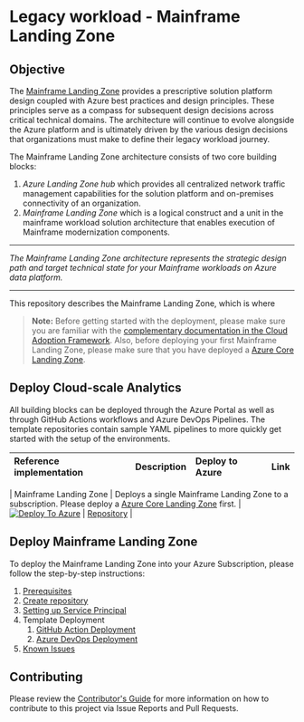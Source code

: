 # Legacy workload - Mainframe Landing Zone

## Objective

The [Mainframe Landing Zone](https://aka.ms/adopt/cloudscaleanalytics) provides a prescriptive solution platform design coupled with Azure best practices and design principles. These principles serve as a compass for subsequent design decisions across critical technical domains. The architecture will continue to evolve alongside the Azure platform and is ultimately driven by the various design decisions that organizations must make to define their legacy workload journey.

The Mainframe Landing Zone architecture consists of two core building blocks:

1. *Azure Landing Zone hub* which provides all centralized network traffic management capabilities for the solution platform and on-premises connectivity of an organization.
1. *Mainframe Landing Zone* which is a logical construct and a unit in the mainframe workload solution architecture that enables execution of Mainframe modernization components.

---

*The Mainframe Landing Zone architecture represents the strategic design path and target technical state for your Mainframe workloads on Azure data platform.*

---

This repository describes the Mainframe Landing Zone, which is where 

> **Note:** Before getting started with the deployment, please make sure you are familiar with the [complementary documentation in the Cloud Adoption Framework](https://aka.ms/adopt/datamanagement). Also, before deploying your first Mainframe Landing Zone, please make sure that you have deployed a [Azure Core Landing Zone](https://github.com/Azure/data-management-zone).

## Deploy Cloud-scale Analytics

All building blocks can be deployed through the Azure Portal as well as through GitHub Actions workflows and Azure DevOps Pipelines. The template repositories contain sample YAML pipelines to more quickly get started with the setup of the environments.

| Reference implementation   | Description | Deploy to Azure | Link |
|:---------------------------|:------------|:----------------|------|

| Mainframe Landing Zone          | Deploys a single Mainframe Landing Zone to a subscription. Please deploy a [Azure Core Landing Zone](https://github.com/Azure/data-management-zone) first. |[![Deploy To Azure](https://aka.ms/deploytoazurebutton)](https://portal.azure.com/#blade/Microsoft_Azure_CreateUIDef/CustomDeploymentBlade/uri/https%3A%2F%2Fraw.githubusercontent.com%2FAzure%2Fmainframe-landing-zone%2Fmain%2Finfra%2Fmain.json/uiFormDefinitionUri/https%3A%2F%2Fraw.githubusercontent.com%2FAzure%2Fmainframe-landing-zone%2Fmain%2Fdocs%2Freference%2Fportal.mainframeLandingZone.json) | [Repository](https://github.com/Azure/mainframe-landing-zone) |

## Deploy Mainframe Landing Zone

To deploy the Mainframe Landing Zone into your Azure Subscription, please follow the step-by-step instructions:

1. [Prerequisites](/docs/Mainframe-Prerequisites.md)
2. [Create repository](/docs/Mainframe-CreateRepository.md)
3. [Setting up Service Principal](/docs/Mainframe-ServicePrincipal.md)
4. Template Deployment
    1. [GitHub Action Deployment](/docs/Mainframe-GitHubActionsDeployment.md)
    2. [Azure DevOps Deployment](/docs/Mainframe-AzureDevOpsDeployment.md)
5. [Known Issues](/docs/Mainframe-KnownIssues.md)

## Contributing

Please review the [Contributor's Guide](./CONTRIBUTING.md) for more information on how to contribute to this project via Issue Reports and Pull Requests.

